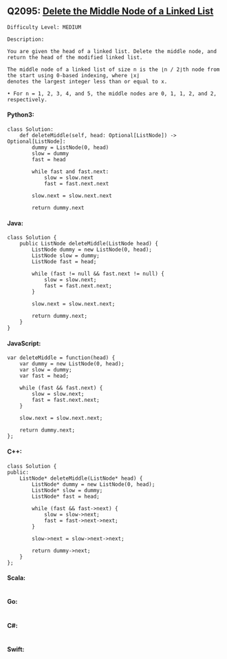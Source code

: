 ## Q2095: [Delete the Middle Node of a Linked List](https://leetcode.com/problems/delete-the-middle-node-of-a-linked-list/)

```
Difficulty Level: MEDIUM
```

```
Description:

You are given the head of a linked list. Delete the middle node, and return the head of the modified linked list.

The middle node of a linked list of size n is the ⌊n / 2⌋th node from the start using 0-based indexing, where ⌊x⌋
denotes the largest integer less than or equal to x.

• For n = 1, 2, 3, 4, and 5, the middle nodes are 0, 1, 1, 2, and 2, respectively.
```

#### Python3:

```
class Solution:
    def deleteMiddle(self, head: Optional[ListNode]) -> Optional[ListNode]:
        dummy = ListNode(0, head)
        slow = dummy
        fast = head

        while fast and fast.next:
            slow = slow.next
            fast = fast.next.next

        slow.next = slow.next.next

        return dummy.next
```

#### Java:

```
class Solution {
    public ListNode deleteMiddle(ListNode head) {
        ListNode dummy = new ListNode(0, head);
        ListNode slow = dummy;
        ListNode fast = head;

        while (fast != null && fast.next != null) {
            slow = slow.next;
            fast = fast.next.next;
        }

        slow.next = slow.next.next;

        return dummy.next;
    }
}
```

#### JavaScript:

```
var deleteMiddle = function(head) {
    var dummy = new ListNode(0, head);
    var slow = dummy;
    var fast = head;

    while (fast && fast.next) {
        slow = slow.next;
        fast = fast.next.next;
    }

    slow.next = slow.next.next;

    return dummy.next;
};
```

#### C++:

```
class Solution {
public:
    ListNode* deleteMiddle(ListNode* head) {
        ListNode* dummy = new ListNode(0, head);
        ListNode* slow = dummy;
        ListNode* fast = head;

        while (fast && fast->next) {
            slow = slow->next;
            fast = fast->next->next;
        }

        slow->next = slow->next->next;

        return dummy->next;
    }
};
```

#### Scala:

```

```

#### Go:

```

```

#### C#:

```

```

#### Swift:

```

```